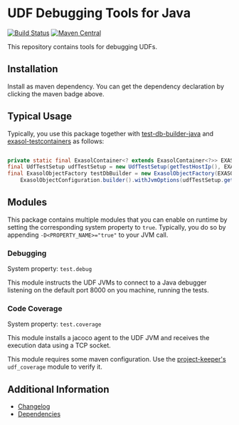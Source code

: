 # UDF Debugging Tools for Java

[![Build Status](https://travis-ci.com/exasol/udf-debugging-java.svg?branch=master)](https://travis-ci.com/exasol/udf-debugging-java)
[![Maven Central](https://img.shields.io/maven-central/v/com.exasol/udf-debugging-java)](https://search.maven.org/artifact/com.exasol/udf-debugging-java) 

This repository contains tools for debugging UDFs.

## Installation

Install as maven dependency.
You can get the dependency declaration by clicking the maven badge above.

## Typical Usage

Typically, you use this package together with [test-db-builder-java](https://github.com/exasol/test-db-builder-java) and [exasol-testcontainers](https://github.com/exasol/exasol-testcontainers) as follows:

```java

private static final ExasolContainer<? extends ExasolContainer<?>> EXASOL = new ExasolContainer<>();
final UdfTestSetup udfTestSetup = new UdfTestSetup(getTestHostIp(), EXASOL.getDefaultBucket());
final ExasolObjectFactory testDbBuilder = new ExasolObjectFactory(EXASOL.createConnection(), 
    ExasolObjectConfiguration.builder().withJvmOptions(udfTestSetup.getJvmOptions()).build());
```

## Modules

This package contains multiple modules that you can enable on runtime by setting the corresponding system property to `true`.
Typically, you do so by appending `-D<PROPERTY_NAME>="true"` to your JVM call.


### Debugging

System property: `test.debug`

This module instructs the UDF JVMs to connect to a Java debugger listening on the default port 8000 on you machine, running the tests.

### Code Coverage

System property: `test.coverage`

This module installs a jacoco agent to the UDF JVM and receives the execution data using a TCP socket.

This module requires some maven configuration. Use the [project-keeper's](https://github.com/exasol/project-keeper-maven-plugin) `udf_coverage` module to verify it.   


## Additional Information

* [Changelog](doc/changes/changelog.md)
* [Dependencies](NOTICE)
